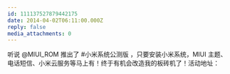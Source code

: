 ```yaml
---
id: 111137527879442175
date: 2014-04-02T06:11:00.000Z
reply: false
media_attachments: 0
---
```


听说 @MIUI_ROM 推出了 #小米系统公测版 ，只要安装小米系统，MIUI 主题、电话短信、小米云服务等马上有！终于有机会改造我的板砖机了！活动地址： ​​​​

